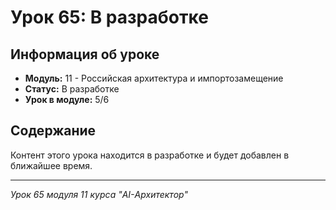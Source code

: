 # Урок 65: В разработке

## Информация об уроке
- **Модуль:** 11 - Российская архитектура и импортозамещение
- **Статус:** В разработке
- **Урок в модуле:** 5/6

## Содержание
Контент этого урока находится в разработке и будет добавлен в ближайшее время.

---
*Урок 65 модуля 11 курса "AI-Архитектор"*
